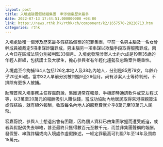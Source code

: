 ```yaml
---
layout: post
title: 入境處破獲假結婚集團　牽涉個案歷來最多
date: 2022-07-13 17:44:51.000000000 +08:00
link: https://news.rthk.hk/rthk/ch/component/k2/1657570-20220713.htm
categories: rthk
---
```


入境處破獲一個涉及歷來最多假結婚個案的犯罪集團，早前一名男主腦及一名女骨幹成員被裁定5項串謀詐騙罪成，男主腦另一項串謀以欺騙手段取得服務罪成，兩人今日在區域法院分別被判監33個月。入境處發現涉案人士約六成是19至35歲的年輕人群組，包括護士及大學生，擔心參與者有年輕化趨勢及忽略案件嚴重性。

入境處至今拘捕164人包括126名本地人及38名內地人，分別是85男79女，年齡介乎20至65歲。當中32人早前分別被判監9至26個月，尚有涉案人士等待判刑，不排除有更多人被捕。

助理首席入境事務主任容嘉蔚說，集團通常在報章、手機即時通訊軟件或交友程式等，以3萬至20萬元的報酬吸引人賺快錢，當成功協助內地居民取得來港探親簽注或假結婚，就有額外報酬，收取每名內地人的服務費就介乎8萬元至10萬元人民幣。

容嘉蔚說，參與人士想退出會有困難，因為個人資料已由集團掌握而遭受威迫，或者與假配偶失去聯絡，甚至最終只獲得數百元至數千元，而並非集團聲稱的報酬。發假誓、串謀詐騙或向入境處作虛假陳述，一經定罪最高可判監7年至14年及罰款15萬元。
